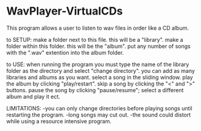 # WavPlayer-VirtualCDs
 This program allows a user to listen to wav files in order like a CD album.
 
 to SETUP:
 make a folder next to this file. this will be a "library".
make a folder within this folder. this will be the "album".
put any number of songs with the ".wav" extention into the album folder.

to USE:
when running the program you must type the name of the library folder as the directory and select "change directory".
you can add as many libraries and albums as you want.
select a song in the sliding window.
play the album by clicking "play/restart".
skip a song by clicking the "<" and ">" buttons.
pause the song by clicking "pause/resume"; select a different album and play it ect.

LIMITATIONS:
-you can only change directories before playing songs until restarting the program.
-long songs may cut out.
-the sound could distort while using a resource intensive program.
